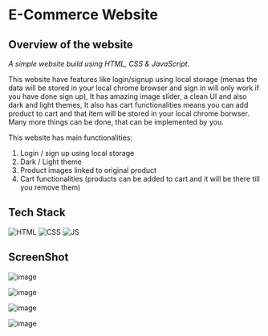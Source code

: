 
# E-Commerce Website  

## Overview of the website

 _A simple website build using HTML, CSS & JavaScript._

This website have features like login/signup using local storage (menas the data will be stored in your local chrome browser  and sign in will only work if you have done sign up), It has amazing image slider, a clean UI and also dark and light themes, It also has cart functionalities means you can add product to cart and that item will be stored in your local chrome borwser. Many more things can be done, that can be implemented by you.

This website has main functionalities:

1. Login / sign up using local storage
2. Dark / Light theme
3. Product images linked to original product
4. Cart functionalities (products can be added to cart and it will be there till you remove them)


## Tech Stack


![HTML](https://img.shields.io/badge/html5%20-%23E34F26.svg?&style=for-the-badge&logo=html5&logoColor=white)
![CSS](https://img.shields.io/badge/css3%20-%231572B6.svg?&style=for-the-badge&logo=css3&logoColor=white)
![JS](https://img.shields.io/badge/javascript%20-%23323330.svg?&style=for-the-badge&logo=javascript&logoColor=%23F7DF1E)




## ScreenShot


![image](https://user-images.githubusercontent.com/82600388/167066346-975f6c53-7ea5-4866-979e-ff6eb7ee0ce9.png)

![image](https://user-images.githubusercontent.com/82600388/167066389-5b32b917-1b12-4513-a8c7-92797b626576.png)

![image](https://user-images.githubusercontent.com/82600388/167066434-1bf7f1ba-dbbe-45d8-814d-c9beae55ade9.png)

![image](https://user-images.githubusercontent.com/82600388/167066473-2e4c5458-56e0-47eb-b33b-3361c43f3744.png)
